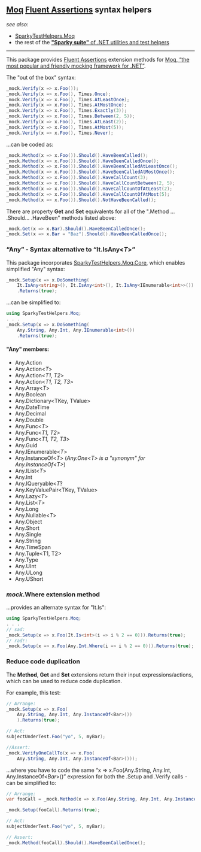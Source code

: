 ﻿## [Moq](https://github.com/moq) [Fluent Assertions](https://fluentassertions.com/) syntax helpers ##

_see also_:
* [SparkyTestHelpers.Moq](https://www.nuget.org/packages/SparkyTestHelpers.Moq/)
* the rest of the [**"Sparky suite"** of .NET utilities and test helpers](https://www.nuget.org/profiles/BrianSchroer)
---

This package provides [Fluent Assertions](https://fluentassertions.com/) extension methods for [Moq, “the most popular and friendly mocking framework for .NET”](https://github.com/moq/moq4). 

The "out of the box" syntax: 

```csharp
_mock.Verify(x => x.Foo());
_mock.Verify(x => x.Foo(), Times.Once);
_mock.Verify(x => x.Foo(), Times.AtLeastOnce);
_mock.Verify(x => x.Foo(), Times.AtMostOnce);
_mock.Verify(x => x.Foo(), Times.Exactly(3));
_mock.Verify(x => x.Foo(), Times.Between(2, 5));
_mock.Verify(x => x.Foo(), Times.AtLeast(2));
_mock.Verify(x => x.Foo(), Times.AtMost(5));
_mock.Verify(x => x.Foo(), Times.Never);
```

...can be coded as:

```csharp
_mock.Method(x => x.Foo()).Should().HaveBeenCalled();
_mock.Method(x => x.Foo()).Should().HaveBeenCalledOnce();
_mock.Method(x => x.Foo()).Should().HaveBeenCalledAtLeastOnce();
_mock.Method(x => x.Foo()).Should().HaveBeenCalledAtMostOnce();
_mock.Method(x => x.Foo()).Should().HaveCallCount(3);
_mock.Method(x => x.Foo()).Should().HaveCallCountBetween(2, 5);
_mock.Method(x => x.Foo()).Should().HaveCallCountOfAtLeast(2);
_mock.Method(x => x.Foo()).Should().HaveCallCountOfAtMost(5);
_mock.Method(x => x.Foo()).Should().NotHaveBeenCalled();
```
There are property **Get** and **Set** equivalents for all of the ".Method ... .Should... .HaveBeen" methods listed above:

```csharp
_mock.Get(x => x.Bar).Should().HaveBeenCalledOnce();
_mock.Set(x => x.Bar = "Baz").Should().HaveBeenCalledOnce();
```

### “Any” - Syntax alternative to “It.IsAny<*T*>”

This package incorporates [SparkyTestHelpers.Moq.Core](https://www.nuget.org/packages/SparkyTestHelpers.Moq.core), which enables simplified "Any" syntax:

```csharp
_mock.Setup(x => x.DoSomething(
    It.IsAny<string>(), It.IsAny<int>(), It.IsAny<IEnumerable<int>>())
    .Returns(true);
```
...can be simplified to:
```csharp
using SparkyTestHelpers.Moq;
. . .
_mock.Setup(x => x.DoSomething(
    Any.String, Any.Int, Any.IEnumerable<int>()) 
    .Returns(true);
```

#### "Any" members:
* Any.Action
* Any.Action<*T*>
* Any.Action<*T1, T2*>
* Any.Action<*T1, T2, T3*>
* Any.Array<*T*>
* Any.Boolean
* Any.Dictionary<TKey, TValue>
* Any.DateTime
* Any.Decimal
* Any.Double
* Any.Func<*T*>
* Any.Func<*T1, T2*>
* Any.Func<*T1, T2, T3*>
* Any.Guid
* Any.IEnumerable<*T*>
* Any.InstanceOf<*T*> (*Any.One<*T*> is a "synonym" for Any.InstanceOf<*T*>*)
* Any.IList<*T*>
* Any.Int
* Any.IQueryable<*T*?
* Any.KeyValuePair<TKey, TValue>
* Any.Lazy<*T*>
* Any.List<*T*>
* Any.Long
* Any.Nullable<*T*>
* Any.Object
* Any.Short
* Any.Single
* Any.String
* Any.TimeSpan
* Any.Tuple<T1, T2>
* Any.Type
* Any.UInt
* Any.ULong
* Any.UShort

### *mock*.Where extension method
...provides an alternate syntax for "It.Is":
```csharp
using SparkyTestHelpers.Moq;
. . .
// sad:
_mock.Setup(x => x.Foo(It.Is<int>(i => i % 2 == 0))).Returns(true);
// rad!:
_mock.Setup(x => x.Foo(Any.Int.Where(i => i % 2 == 0))).Returns(true);
```

### Reduce code duplication ###

The **Method**, **Get** and **Set** extensions return their input expressions/actions, which can be used to reduce code duplication.

For example, this test:

```csharp
// Arrange:
_mock.Setup(x => x.Foo(
    Any.String, Any.Int, Any.InstanceOf<Bar>())
    ).Returns(true);

// Act:
subjectUnderTest.Foo("yo", 5, myBar);

//Assert:
_mock.VerifyOneCallTo(x => x.Foo(
    Any.String, Any.Int, Any.InstanceOf<Bar>()));
```

...where you have to code the same “x => x.Foo(Any.String, Any.Int, Any.InstanceOf<*Bar*>()” expression for both the .Setup and .Verify calls  -  can be simplified to:

```csharp
// Arrange:
var fooCall = _mock.Method(x => x.Foo(Any.String, Any.Int, Any.InstanceOf<Bar>())).Expression;

_mock.Setup(fooCall).Returns(true);

// Act:
subjectUnderTest.Foo("yo", 5, myBar);

// Assert:
_mock.Method(fooCall).Should().HaveBeenCalledOnce();
```